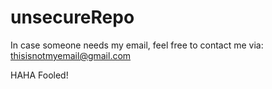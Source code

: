 # unsecureRepo

In case someone needs my email, feel free to contact me via: thisisnotmyemail@gmail.com

HAHA Fooled!
